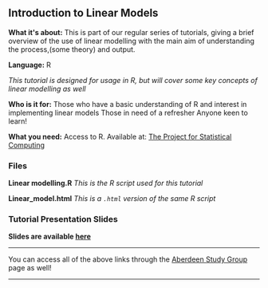 ## Introduction to Linear Models 

**What it's about:**
This is part of our regular series of tutorials, giving a brief overview of the use of linear modelling with the main aim of understanding the process,(some theory) and output.

**Language:**
R

*This tutorial is designed for usage in R, but will cover some key concepts of linear modelling as well*

**Who is it for:**
Those who have a basic understanding of R and interest in implementing linear models
Those in need of a refresher
Anyone keen to learn!

**What you need:** Access to R. Available at: [The  Project for Statistical Computing](https://www.r-project.org/)

### Files

**Linear modelling.R**
*This is the R script used for this tutorial*

**Linear_model.html**
*This is a `.html` version of the same R script*

### Tutorial Presentation Slides

**Slides are available [here](https://docs.google.com/presentation/d/1U0kqVHngWSR7zhjcrJZzHz04eebsxwCraC8G78Sm9w4/edit)**

---

You can access all of the above links through the [Aberdeen Study Group](https://aberdeenstudygroup.github.io/studyGroup/lessons/) page  as well! 

---
